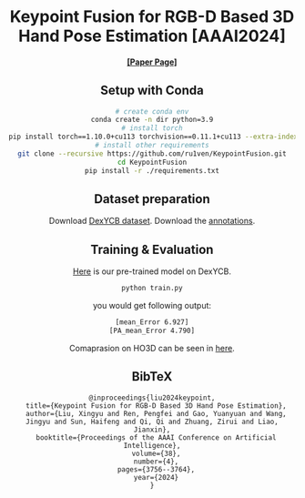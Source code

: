 <div align="center">

<h1>Keypoint Fusion for RGB-D Based 3D Hand Pose Estimation [AAAI2024]</h1>



<h4 align="center">
  <a href="https://doi.org/10.1609/aaai.v38i4.28166" target='_blank'>[Paper Page]</a> 
</h4>



<div>

## Setup with Conda
```bash
# create conda env
conda create -n dir python=3.9
# install torch
pip install torch==1.10.0+cu113 torchvision==0.11.1+cu113 --extra-index-url https://download.pytorch.org/whl/cu113
# install other requirements
git clone --recursive https://github.com/ru1ven/KeypointFusion.git
cd KeypointFusion
pip install -r ./requirements.txt
```

## Dataset preparation
Download [DexYCB dataset](https://dex-ycb.github.io/).
Download the [annotations](https://drive.google.com/drive/folders/1YAF1jAsGi2aWkTml1tFV2y39aSmIYpde?usp=sharing).

## Training & Evaluation
[Here](https://drive.google.com/file/d/1sl0r62C8c1eYlFKyFGk-CTW2hoXFvqIa/view?usp=sharing) is our pre-trained model on DexYCB. 

```bash
python train.py
```
you would get following output:
```bash
[mean_Error 6.927]
[PA_mean_Error 4.790]
```

Comaprasion on HO3D can be seen in [here](https://codalab.lisn.upsaclay.fr/competitions/4318#results).



## BibTeX


```
@inproceedings{liu2024keypoint,
  title={Keypoint Fusion for RGB-D Based 3D Hand Pose Estimation},
  author={Liu, Xingyu and Ren, Pengfei and Gao, Yuanyuan and Wang, Jingyu and Sun, Haifeng and Qi, Qi and Zhuang, Zirui and Liao, Jianxin},
  booktitle={Proceedings of the AAAI Conference on Artificial Intelligence},
  volume={38},
  number={4},
  pages={3756--3764},
  year={2024}
}

```
<div>
